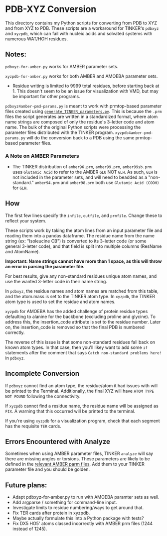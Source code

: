 # PDB-XYZ Conversion

This directory contains my Python scripts for converting from PDB to XYZ and
from XYZ to PDB.
These scripts are a workaround for TINKER's `pdbxyz` and `xyzpdb`, which can
fail with nucleic acids and solvated systems with numerous WAT/HOH residues.

## Notes:
`pdbxyz-for-amber.py` works for AMBER parameter sets.

`xyzpdb-for-amber.py` works for both AMBER and AMOEBA parameter sets.
- Residue writing is limited to 9999 total residues, before starting back at 1.
This doesn't seem to be an issue for visualization with VMD, but may be
important for other programs.

`pdbxyz4amber-pmd-params.py` is meant to work with prmtop-based parameter files
created using
[`generate_TINKER_parameters.py`](https://github.com/emleddin/research-scripts/blob/main/tinker-params/generate_TINKER_parameters.py).
This is because the `.prm` files the script generates are written in a
standardized format, where atom name strings are composed of only the residue's
3-letter code and atom name.
The bulk of the original Python scripts were processing the parameter
files distributed with the TINKER program.
`xyzpdb4amber-pmd-params.py` will do the conversion back to a PDB using the
same prmtop-based parameter files.

### A Note on AMBER Parameters
- The TINKER distribution of `amber96.prm`, `amber99.prm`, `amber99sb.prm` uses
`Glutamic Acid` to refer to the AMBER `GLU` NOT `GLH`. As such, `GLH` is not
included in the parameter sets, and will need to beadded as a "non-standard."
`amber94.prm` and `amber98.prm` both use `Glutamic Acid (COOH)` for `GLH`.

## How
The first few lines specify the `infile`, `outfile`, and `prmfile`.
Change these to reflect your system.

These scripts work by taking the atom lines from an input parameter file and
reading them into a pandas dataframe.
The residue name from the name string (ex: "Isoleucine CB") is converted to
its 3-letter code (or some general 3-letter code), and that field is split into
multiple columns (ResName and AtomName).

**Important: Name strings cannot have more than 1 space, as this will throw
an error in parsing the parameter file.**

For best results, give any non-standard residues unique atom names, and use
the wanted 3-letter code in their name string.

In `pdbxyz`, the residue names and atom names are matched from this table, and
the atom.mass is set to the TINKER atom type.
In `xyzpdb`, the TINKER atom type is used to set the residue and atom names.

`xyzpdb` for AMOEBA has the added challenge of protein residue types defaulting
to alanine for the backbone (excluding proline and glycine).
To address this, the insertion\_code attribute is set to the residue number.
Later on, the insertion\_code is removed so that the final PDB is numbered
correctly.

The reverse of this issue is that some non-standard residues fall back on known
atom types. In that case, then you'll likey want to add some `if` statements
after the comment that says `Catch non-standard problems here!` in `pdbxyz`.

## Incomplete Conversion
If `pdbxyz` cannot find an atom type, the residue/atom it had issues with will
be printed to the Terminal. Additionally, the final XYZ will have
`ATOM TYPE NOT FOUND` following the connectivity.

If `xyzpdb` cannot find a residue name, the residue name will be assigned
as `FIX`. A warning that this occurred will be printed to the terminal.

If you're using `xyzpdb` for a visualization program, check that each segment
has the requisite `TER` cards.

## Errors Encountered with Analyze
Sometimes when using AMBER parameter files, TINKER `analyze` will say there are
missing angles or torsions.
These parameters are likely to be defined in the
[relevant AMBER parm files](http://http://ambermd.org/AmberModels.php).
Add them to your TINKER parameter file and you should be golden.

## Future plans:
- Adapt pdbxyz-for-amber.py to run with AMOEBA paramter sets as well.
- Add argparse / something for command-line input.
- Investigate limits to residue numbering/ways to get around that.
- Fix TER cards after protein in xyzpdb.
- Maybe actually formulate this into a Python package with tests?
- Fix DX5 HO5' atoms classed incorrectly with AMBER prm files (1244 instead of
1245).
